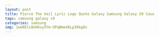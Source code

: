 ```yaml
---
layout: post
title: Pierce The Veil Lyric Logo Quote Galaxy Samsung Galaxy S9 Case
tags: samsung galaxy s9
categories: samsung
img: 1wU0ElL0oHGvy5Ym-OPqBme4bLp36kg8z
---
```

